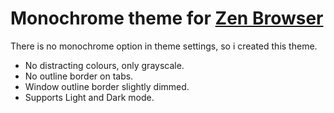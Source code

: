 
# Monochrome theme for [Zen Browser](https://github.com/zen-browser/desktop)

There is no monochrome option in theme settings, so i created this theme.

- No distracting colours, only grayscale.
- No outline border on tabs.
- Window outline border slightly dimmed.
- Supports Light and Dark mode.
